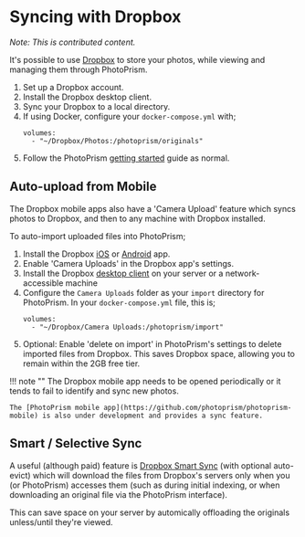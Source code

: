 # Syncing with Dropbox #

*Note: This is contributed content.*

It's possible to use [Dropbox](https://www.dropbox.com/) to store your photos, while viewing and managing them through PhotoPrism.

1. Set up a Dropbox account.
2. Install the Dropbox desktop client.
3. Sync your Dropbox to a local directory.
4. If using Docker, configure your `docker-compose.yml` with;
    ```
    volumes:
      - "~/Dropbox/Photos:/photoprism/originals"
    ```
5. Follow the PhotoPrism [getting started](/getting-started/) guide as normal.

## Auto-upload from Mobile

The Dropbox mobile apps also have a 'Camera Upload' feature which syncs photos to Dropbox, and then to any machine with Dropbox installed.

To auto-import uploaded files into PhotoPrism;

1. Install the Dropbox [iOS](https://itunes.apple.com/gb/app/dropbox/id327630330?mt=8) or [Android](https://play.google.com/store/apps/details?hl=en_GB&id=com.dropbox.android) app.
2. Enable 'Camera Uploads' in the Dropbox app's settings.
3. Install the Dropbox [desktop client](https://www.dropbox.com/install) on your server or a network-accessible machine
4. Configure the `Camera Uploads` folder as your `import` directory for PhotoPrism.
    In your `docker-compose.yml` file, this is;
    ```
    volumes:
      - "~/Dropbox/Camera Uploads:/photoprism/import"
    ```
5. Optional: Enable 'delete on import' in PhotoPrism's settings to delete imported files from Dropbox. This saves Dropbox space, allowing you to remain within the 2GB free tier.

!!! note ""
    The Dropbox mobile app needs to be opened periodically or it tends to fail to identify and sync new photos.

    The [PhotoPrism mobile app](https://github.com/photoprism/photoprism-mobile) is also under development and provides a sync feature.

## Smart / Selective Sync

A useful (although paid) feature is [Dropbox Smart Sync](https://www.dropbox.com/smart-sync) (with optional auto-evict) which will download the files from Dropbox's servers only when you (or PhotoPrism) accesses them (such as during initial indexing, or when downloading an original file via the PhotoPrism interface).

This can save space on your server by automically offloading the originals unless/until they're viewed.
